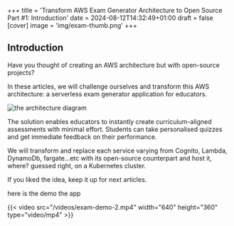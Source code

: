 +++
title = 'Transform AWS Exam Generator Architecture to Open Source Part #1: Introduction'
date = 2024-08-12T14:32:49+01:00
draft = false
[cover]
    image = 'img/exam-thumb.png'
+++


## Introduction

Have you thought of creating an AWS architecture but with open-source projects?

In these articles, we will challenge ourselves and transform this AWS architecture: a serverless exam generator application for educators.

![the architecture diagram](/img/cloud-exam-architecture.png)

The solution enables educators to instantly create curriculum-aligned assessments with minimal effort. Students can take personalised quizzes and get immediate feedback on their performance.

We will transform and replace each service varying from Cognito, Lambda, DynamoDb, fargate…etc with its open-source counterpart and host it, where? guessed right, on a Kubernetes cluster.

If you liked the idea, keep it up for next articles.

here is the demo the app

{{< video src="/videos/exam-demo-2.mp4" width="640" height="360" type="video/mp4" >}}